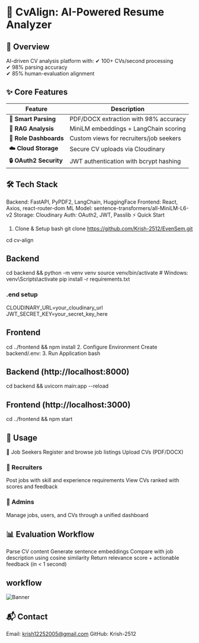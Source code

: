 # 🚀 CvAlign: AI-Powered Resume Analyzer

<!-- Replace with actual image -->

## 📌 Overview
AI-driven CV analysis platform with:
✔ 100+ CVs/second processing  
✔ 98% parsing accuracy  
✔ 85% human-evaluation alignment  

## ✨ Core Features
| Feature | Description |
|---------|-------------|
| **📄 Smart Parsing** | PDF/DOCX extraction with 98% accuracy |
| **🧠 RAG Analysis** | MiniLM embeddings + LangChain scoring |
| **👥 Role Dashboards** | Custom views for recruiters/job seekers |
| **☁️ Cloud Storage** | Secure CV uploads via Cloudinary |
| **🔒 OAuth2 Security** | JWT authentication with bcrypt hashing |

## 🛠️ Tech Stack
Backend:    FastAPI, PyPDF2, LangChain, HuggingFace
Frontend:   React, Axios, react-router-dom
ML Model:   sentence-transformers/all-MiniLM-L6-v2
Storage:    Cloudinary
Auth:       OAuth2, JWT, Passlib
⚡ Quick Start
1. Clone & Setup
bash
git clone https://github.com/Krish-2512/EvenSem.git

cd cv-align

## Backend
cd backend && python -m venv venv
source venv/bin/activate  # Windows: venv\Scripts\activate
pip install -r requirements.txt
### .end setup
CLOUDINARY_URL=your_cloudinary_url
JWT_SECRET_KEY=your_secret_key_here

## Frontend
cd ../frontend && npm install
2. Configure Environment
Create backend/.env:
3. Run Application
bash
##  Backend (http://localhost:8000)
cd backend && uvicorn main:app --reload

## Frontend (http://localhost:3000)
cd ../frontend && npm start

## 👥 Usage
🔹 Job Seekers
Register and browse job listings
Upload CVs (PDF/DOCX)

### 🔹 Recruiters
Post jobs with skill and experience requirements
View CVs ranked with scores and feedback

### 🔹 Admins
Manage jobs, users, and CVs through a unified dashboard

## 📊 Evaluation Workflow
Parse CV content
Generate sentence embeddings
Compare with job description using cosine similarity
Return relevance score + actionable feedback (in < 1 second)

## workflow
![Banner](https://via.placeholder.com/1200x400?text=CvAlign+Banner) 

## 📬 Contact
Email: krish12252005@gmail.com
GitHub: Krish-2512



